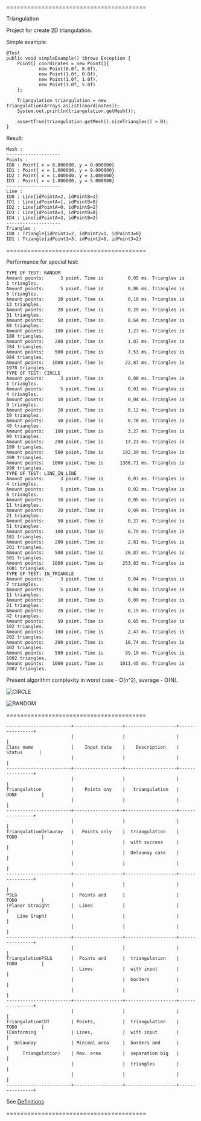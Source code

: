========================================

Triangulation

Project for create 2D triangulation.

Simple example:

    @Test
    public void simpleExample() throws Exception {
        Point[] coordinates = new Point[]{
                new Point(0.0f, 0.0f),
                new Point(1.0f, 0.0f),
                new Point(1.0f, 1.0f),
                new Point(1.0f, 5.0f)
        };

        Triangulation triangulation = new Triangulation(Arrays.asList(coordinates));
        System.out.println(triangulation.getMesh());

        assertTrue(triangulation.getMesh().sizeTriangles() > 0);
    }

Result:

    Mesh :
    --------------------
    Points :
    ID0 : Point{ x = 0.000000, y = 0.000000}
    ID1 : Point{ x = 1.000000, y = 0.000000}
    ID2 : Point{ x = 1.000000, y = 1.000000}
    ID3 : Point{ x = 1.000000, y = 5.000000}
    --------------------
    Line :
    ID0 : Line{idPointA=2, idPointB=1}
    ID1 : Line{idPointA=1, idPointB=0}
    ID2 : Line{idPointA=0, idPointB=2}
    ID3 : Line{idPointA=3, idPointB=0}
    ID4 : Line{idPointA=3, idPointB=2}
    --------------------
    Triangles :
    ID0 : Triangle{idPoint1=2, idPoint2=1, idPoint3=0}
    ID1 : Triangle{idPoint1=3, idPoint2=0, idPoint3=2}

========================================

Performance for special test:

    TYPE OF TEST: RANDOM
    Amount points:      3 point. Time is         0,05 ms. Triangles is      1 triangles.
    Amount points:      5 point. Time is         0,06 ms. Triangles is      5 triangles.
    Amount points:     10 point. Time is         0,19 ms. Triangles is     13 triangles.
    Amount points:     20 point. Time is         0,29 ms. Triangles is     31 triangles.
    Amount points:     50 point. Time is         0,64 ms. Triangles is     88 triangles.
    Amount points:    100 point. Time is         1,27 ms. Triangles is    188 triangles.
    Amount points:    200 point. Time is         1,87 ms. Triangles is    384 triangles.
    Amount points:    500 point. Time is         7,53 ms. Triangles is    984 triangles.
    Amount points:   1000 point. Time is        22,87 ms. Triangles is   1978 triangles.
    TYPE OF TEST: CIRCLE
    Amount points:      3 point. Time is         0,00 ms. Triangles is      1 triangles.
    Amount points:      5 point. Time is         0,01 ms. Triangles is      4 triangles.
    Amount points:     10 point. Time is         0,04 ms. Triangles is      9 triangles.
    Amount points:     20 point. Time is         0,12 ms. Triangles is     19 triangles.
    Amount points:     50 point. Time is         0,70 ms. Triangles is     49 triangles.
    Amount points:    100 point. Time is         3,27 ms. Triangles is     99 triangles.
    Amount points:    200 point. Time is        17,23 ms. Triangles is    199 triangles.
    Amount points:    500 point. Time is       192,39 ms. Triangles is    499 triangles.
    Amount points:   1000 point. Time is      1366,71 ms. Triangles is    999 triangles.
    TYPE OF TEST: LINE_IN_LINE
    Amount points:      3 point. Time is         0,03 ms. Triangles is      4 triangles.
    Amount points:      5 point. Time is         0,02 ms. Triangles is      6 triangles.
    Amount points:     10 point. Time is         0,05 ms. Triangles is     11 triangles.
    Amount points:     20 point. Time is         0,09 ms. Triangles is     21 triangles.
    Amount points:     50 point. Time is         0,27 ms. Triangles is     51 triangles.
    Amount points:    100 point. Time is         0,79 ms. Triangles is    101 triangles.
    Amount points:    200 point. Time is         2,81 ms. Triangles is    201 triangles.
    Amount points:    500 point. Time is        26,87 ms. Triangles is    501 triangles.
    Amount points:   1000 point. Time is       253,83 ms. Triangles is   1001 triangles.
    TYPE OF TEST: IN_TRIANGLE
    Amount points:      3 point. Time is         0,04 ms. Triangles is      7 triangles.
    Amount points:      5 point. Time is         0,04 ms. Triangles is     11 triangles.
    Amount points:     10 point. Time is         0,09 ms. Triangles is     21 triangles.
    Amount points:     20 point. Time is         0,15 ms. Triangles is     42 triangles.
    Amount points:     50 point. Time is         0,65 ms. Triangles is    102 triangles.
    Amount points:    100 point. Time is         2,47 ms. Triangles is    202 triangles.
    Amount points:    200 point. Time is        10,74 ms. Triangles is    402 triangles.
    Amount points:    500 point. Time is        99,19 ms. Triangles is   1002 triangles.
    Amount points:   1000 point. Time is      1011,45 ms. Triangles is   2002 triangles.


Present algorithm complexity in worst case - O(n^2), average - O(N).

![CIRCLE](https://github.com/Konstantin8105/Triangulation/blob/master/triangulation/other/CIRCLE.png)

![RANDOM](https://github.com/Konstantin8105/Triangulation/blob/master/triangulation/other/RANDOM.png)

========================================

    ------------------------+------------------+-------------------+----------------+
                            |                  |                   |                |
    Class name              |    Input data    |    Description    |    Status      |
                            |                  |                   |                |
    ------------------------+------------------+-------------------+----------------+
                            |                  |                   |                |
    Triangulation           |    Points ony    |   triangulation   |   DONE         |
                            |                  |                   |                |
    ------------------------+------------------+-------------------+----------------+
                            |                  |                   |                |
    TriangulationDelaunay   |   Points only    |  triangulation    |   TODO         |
                            |                  |  with success     |                |
                            |                  |  Delaunay case    |                |
                            |                  |                   |                |
    ------------------------+------------------+-------------------+----------------+
                            |                  |                   |                |
    PSLG                    |  Points and      |                   |   TODO         |
    (Planar Straight        |  Lines           |                   |                |
        Line Graph)         |                  |                   |                |
                            |                  |                   |                |
    ------------------------+------------------+-------------------+----------------+
                            |                  |                   |                |
    TriangulationPSLG       |  Points and      |  triangulation    |   TODO         |
                            |  Lines           |  with input       |                |
                            |                  |  borders          |                |
                            |                  |                   |                |
    ------------------------+------------------+-------------------+----------------+
                            |                  |                   |                |
    TriangulationCDT        | Points,          |  triangulation    |   TODO         |
    (Conforming             | Lines,           |  with input       |                |
       Delaunay             | Minimal area     |  borders and      |                |
          Triangulation)    | Max. area        |  separation big   |                |
                            |                  |  triangles        |                |
                            |                  |                   |                |
    ------------------------+------------------+-------------------+----------------+

See [Definitions](https://www.cs.cmu.edu/~quake/triangle.defs.html)

========================================